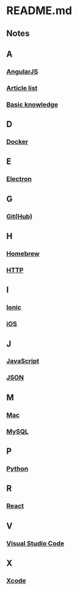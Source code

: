 # README.md

## Notes

## A
### [AngularJS](https://github.com/Monsoir/Notes/blob/master/AngularJS/Best%20Practice.md)
### [Article list](./Articles/Index.md)

### [Basic knowledge](./Basic%20knowledge.md)

## D
### [Docker](./Docker/Docker%20base%20base%20usage.md)

## E
### [Electron](./Electron/Index.md)

## G
### [Git(Hub)](https://github.com/Monsoir/Notes/blob/master/Git(Hub)/index.md)

## H
### [Homebrew](./Homebrew/Index.md)
### [HTTP](./HTTP/Index.md)

## I
### [Ionic](https://github.com/Monsoir/Notes/blob/master/ionic/ionic%20notes.md)
### [iOS](https://github.com/Monsoir/Notes/blob/master/iOS/index.md)

## J
### [JavaScript](https://github.com/Monsoir/Notes/blob/master/JavaScript/JavaScriptNotes.md)
### [JSON](./JSON/JSON.md)

## M
### [Mac](https://github.com/Monsoir/Notes/blob/master/Mac/Mac.md)
### [MySQL](./MySQL/Command.md)

## P
### [Python](https://github.com/Monsoir/Notes/blob/master/Python/index.md)

## R
### [React](./React/React%20Start%20Memo.md)

## V
### [Visual Studio Code](./Visual%20Studio%20Code/Visual%20Studio%20Code%20Usage.md)

## X
### [Xcode](./Xcode/Xcode.md)










